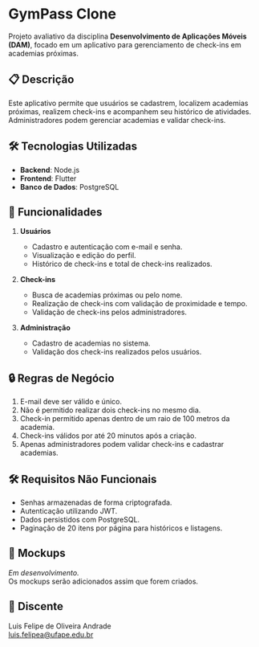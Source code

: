 # GymPass Clone

Projeto avaliativo da disciplina **Desenvolvimento de Aplicações Móveis (DAM)**, focado em um aplicativo para gerenciamento de check-ins em academias próximas.

## 📋 Descrição
Este aplicativo permite que usuários se cadastrem, localizem academias próximas, realizem check-ins e acompanhem seu histórico de atividades. Administradores podem gerenciar academias e validar check-ins.

## 🛠️ Tecnologias Utilizadas
- **Backend**: Node.js
- **Frontend**: Flutter
- **Banco de Dados**: PostgreSQL

## 🎯 Funcionalidades
1. **Usuários**
   - Cadastro e autenticação com e-mail e senha.
   - Visualização e edição do perfil.
   - Histórico de check-ins e total de check-ins realizados.

2. **Check-ins**
   - Busca de academias próximas ou pelo nome.
   - Realização de check-ins com validação de proximidade e tempo.
   - Validação de check-ins pelos administradores.

3. **Administração**
   - Cadastro de academias no sistema.
   - Validação dos check-ins realizados pelos usuários.

## 🔒 Regras de Negócio
1. E-mail deve ser válido e único.
2. Não é permitido realizar dois check-ins no mesmo dia.
3. Check-in permitido apenas dentro de um raio de 100 metros da academia.
4. Check-ins válidos por até 20 minutos após a criação.
5. Apenas administradores podem validar check-ins e cadastrar academias.

## 🛠 Requisitos Não Funcionais
- Senhas armazenadas de forma criptografada.
- Autenticação utilizando JWT.
- Dados persistidos com PostgreSQL.
- Paginação de 20 itens por página para históricos e listagens.

## 🚀 Mockups
*Em desenvolvimento.*  
Os mockups serão adicionados assim que forem criados.

## 📧 Discente
Luis Felipe de Oliveira Andrade  
[luis.felipea@ufape.edu.br](mailto:luis.felipea@ufape.edu.br)
